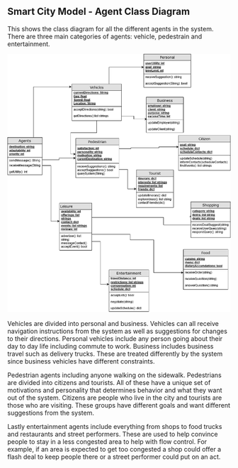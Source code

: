 ## Smart City Model - Agent Class Diagram

This shows the class diagram for all the different agents in the system. There are three main categories of agents: vehicle, pedestrain and entertainment.

![Example Object Diagram](../images/Agent.png)

Vehicles are divided into personal and business. Vehicles can all receive navigation instructions from the system as well as suggestions for changes to their directions.
Personal vehicles include any person going about their day to day life including commute to work.
Business includes business travel such as delivery trucks. These are treated differently by the system since business vehicles
have different constraints.

Pedestrian agents including anyone walking on the sidewalk. Pedestrians are divided into citizens and tourists. 
All of these have a unique set of motivations and personality that determines behavior and what they want out of the system.
Citizens are people who live in the city and tourists are those who are visiting. These groups have different goals and want different suggestions from the system.

Lastly entertainment agents include everything from shops to food trucks and restaurants and street performers. 
These are used to help convince people to stay in a less congested area to help with flow control. For example, if an area is 
expected to get too congested a shop could offer a flash deal to keep people there or a street performer could put on an act.
